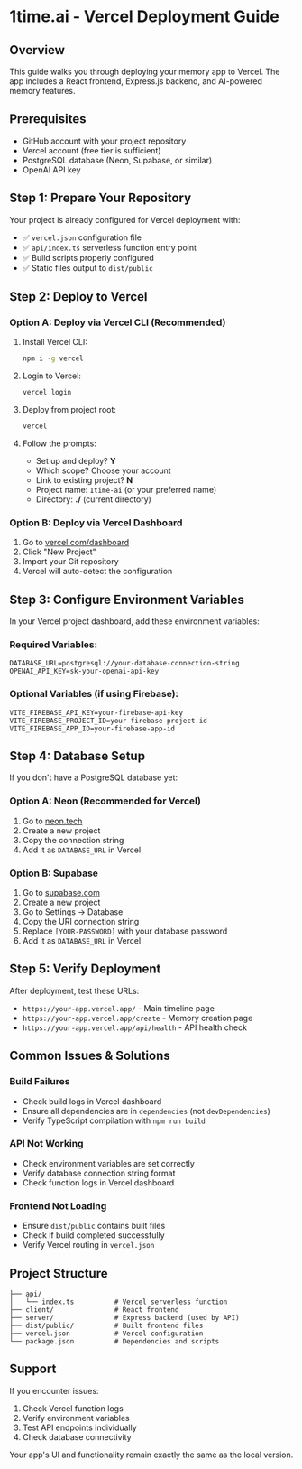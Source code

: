 # 1time.ai - Vercel Deployment Guide

## Overview
This guide walks you through deploying your memory app to Vercel. The app includes a React frontend, Express.js backend, and AI-powered memory features.

## Prerequisites
- GitHub account with your project repository
- Vercel account (free tier is sufficient)
- PostgreSQL database (Neon, Supabase, or similar)
- OpenAI API key

## Step 1: Prepare Your Repository

Your project is already configured for Vercel deployment with:
- ✅ `vercel.json` configuration file
- ✅ `api/index.ts` serverless function entry point
- ✅ Build scripts properly configured
- ✅ Static files output to `dist/public`

## Step 2: Deploy to Vercel

### Option A: Deploy via Vercel CLI (Recommended)
1. Install Vercel CLI:
   ```bash
   npm i -g vercel
   ```

2. Login to Vercel:
   ```bash
   vercel login
   ```

3. Deploy from project root:
   ```bash
   vercel
   ```

4. Follow the prompts:
   - Set up and deploy? **Y**
   - Which scope? Choose your account
   - Link to existing project? **N**
   - Project name: `1time-ai` (or your preferred name)
   - Directory: **./** (current directory)

### Option B: Deploy via Vercel Dashboard
1. Go to [vercel.com/dashboard](https://vercel.com/dashboard)
2. Click "New Project"
3. Import your Git repository
4. Vercel will auto-detect the configuration

## Step 3: Configure Environment Variables

In your Vercel project dashboard, add these environment variables:

### Required Variables:
```
DATABASE_URL=postgresql://your-database-connection-string
OPENAI_API_KEY=sk-your-openai-api-key
```

### Optional Variables (if using Firebase):
```
VITE_FIREBASE_API_KEY=your-firebase-api-key
VITE_FIREBASE_PROJECT_ID=your-firebase-project-id
VITE_FIREBASE_APP_ID=your-firebase-app-id
```

## Step 4: Database Setup

If you don't have a PostgreSQL database yet:

### Option A: Neon (Recommended for Vercel)
1. Go to [neon.tech](https://neon.tech)
2. Create a new project
3. Copy the connection string
4. Add it as `DATABASE_URL` in Vercel

### Option B: Supabase
1. Go to [supabase.com](https://supabase.com)
2. Create a new project
3. Go to Settings → Database
4. Copy the URI connection string
5. Replace `[YOUR-PASSWORD]` with your database password
6. Add it as `DATABASE_URL` in Vercel

## Step 5: Verify Deployment

After deployment, test these URLs:
- `https://your-app.vercel.app/` - Main timeline page
- `https://your-app.vercel.app/create` - Memory creation page  
- `https://your-app.vercel.app/api/health` - API health check

## Common Issues & Solutions

### Build Failures
- Check build logs in Vercel dashboard
- Ensure all dependencies are in `dependencies` (not `devDependencies`)
- Verify TypeScript compilation with `npm run build`

### API Not Working
- Check environment variables are set correctly
- Verify database connection string format
- Check function logs in Vercel dashboard

### Frontend Not Loading
- Ensure `dist/public` contains built files
- Check if build completed successfully
- Verify Vercel routing in `vercel.json`

## Project Structure
```
├── api/
│   └── index.ts          # Vercel serverless function
├── client/               # React frontend
├── server/               # Express backend (used by API)
├── dist/public/          # Built frontend files
├── vercel.json           # Vercel configuration
└── package.json          # Dependencies and scripts
```

## Support

If you encounter issues:
1. Check Vercel function logs
2. Verify environment variables
3. Test API endpoints individually
4. Check database connectivity

Your app's UI and functionality remain exactly the same as the local version.
